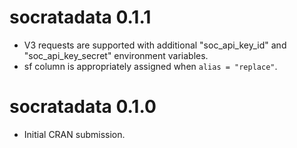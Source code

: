 # socratadata 0.1.1

* V3 requests are supported with additional "soc_api_key_id" and 
  "soc_api_key_secret" environment variables.
* sf column is appropriately assigned when `alias = "replace"`.

# socratadata 0.1.0

* Initial CRAN submission.
